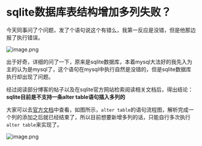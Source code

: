 # sqlite数据库表结构增加多列失败？

今天同事问了个问题，发了个语句说这个有错么，我第一反应是没错，但是他那边报了执行错误。

![image.png](https://cdn.nlark.com/yuque/0/2023/png/22461487/1699930617151-3485e0d6-769c-43fe-9dbd-57a33bf35b51.png)

出于好奇，详细的问了一下，原来是sqlite数据库，本着mysql大法好的我先入为主的认为是mysql了，这个语句在mysql中执行自然是没错的，但是sqlite数据库执行却出现了问题。

经过阅读部分博客的帖子以及在sqlite官方网站检索阅读相关文档后，得出结论：**sqlite目前是不支持一条alter table语句插入多列的**

大家可以去[官方文档](https://www.sqlite.org/lang_altertable.html)中查看，如图所示，`alter table`的语句流程图，解析完成一个列的添加之后就已经结束了，所以目前想要新增多列的话，只能自行多次执行`alter table`来实现了。

![image.png](https://cdn.nlark.com/yuque/0/2023/png/22461487/1699930776678-dfdc1725-8cb5-4b96-a28a-2b49032ea4d6.png?x-oss-process=image%2Fresize%2Cw_750%2Climit_0)